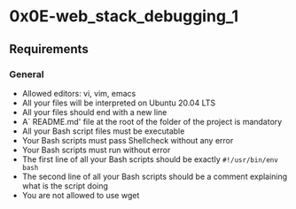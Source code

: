 # 0x0E-web_stack_debugging_1

## Requirements
### General
+ Allowed editors: vi, vim, emacs
+ All your files will be interpreted on Ubuntu 20.04 LTS
+ All your files should end with a new line
+ A` README.md' file at the root of the folder of the project is mandatory
+ All your Bash script files must be executable
+ Your Bash scripts must pass Shellcheck without any error
+ Your Bash scripts must run without error
+ The first line of all your Bash scripts should be exactly `#!/usr/bin/env bash`
+ The second line of all your Bash scripts should be a comment explaining what is the script doing
+ You are not allowed to use wget

